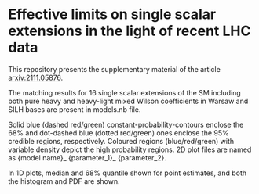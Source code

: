 # Effective limits on single scalar extensions in the light of recent LHC data

This repository presents the supplementary material of the article [arxiv:2111.05876](https://arxiv.org/abs/2111.05876).

The matching results for 16 single scalar extensions of the SM including both pure heavy and heavy-light mixed Wilson coefficients in Warsaw and SILH bases are present in  models.nb file.

Solid blue (dashed red/green) constant-probability-contours enclose the 68% and dot-dashed blue (dotted red/green) ones enclose the 95% credible regions, respectively. Coloured regions (blue/red/green) with variable density depict the high probability regions.
2D plot files are named as {model name}_ {parameter_1}_ {parameter_2}.

In 1D plots, median and 68% quantile shown for point estimates, and both the histogram and PDF are shown.
